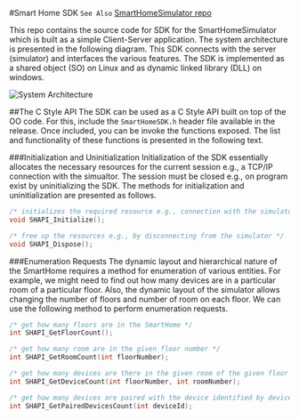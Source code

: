 #Smart Home SDK
```See Also``` [SmartHomeSimulator repo](https://github.com/zeeshanejaz/SmartHomeSimulator)

This repo contains the source code for SDK for the SmartHomeSimulator which is built as a simple Client-Server application. The system architecture is presented in the following diagram. This SDK connects with the server (simulator) and interfaces the various features. The SDK is implemented as a shared object (SO) on Linux and as dynamic linked library (DLL) on windows. 

![System Architecture](https://github.com/zeeshanejaz/SmartHomeSimulator/raw/master/architecture.png)

##The C Style API
The SDK can be used as a C Style API built on top of the OO code. For this, include the ```SmartHomeSDK.h``` header file available in the release. Once included, you can be invoke the functions exposed. The list and functionality of these functions is presented in the following text.

###Initialization and Uninitialization
Initialization of the SDK essentially allocates the necessary resources for the current session e.g., a TCP/IP connection with the simualtor. The session must be closed e.g., on program exist by uninitializing the SDK. The methods for initialization and uninitialization are presented as follows.

```c++
/* initializes the required resource e.g., connection with the simulator */
void SHAPI_Initialize();

/* free up the resources e.g., by disconnecting from the simulator */
void SHAPI_Dispose();
```

###Enumeration Requests
The dynamic layout and hierarchical nature of the SmartHome requires a method for enumeration of various entities. For example, we might need to find out how many devices are in a particular room of a particular floor. Also, the dynamic layout of the simulator allows changing the number of floors and number of room on each floor. We can use the following method to perform enumeration requests.

```c++
/* get how many floors are in the SmartHome */
int SHAPI_GetFloorCount();

/* get how many room are in the given floor number */
int SHAPI_GetRoomCount(int floorNumber);

/* get how many devices are there in the given room of the given floor number */
int SHAPI_GetDeviceCount(int floorNumber, int roomNumber);

/* get how many devices are paired with the device identified by device id */
int SHAPI_GetPairedDevicesCount(int deviceId);
```

